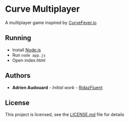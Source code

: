 # Curve Multiplayer

A multiplayer game inspired by [CurveFever.io](http://curvefever.io/)

## Running

* Install [Node.js](https://nodejs.org/en/)
* Run ``` node app.js ```
* Open index.html


## Authors

* **Adrien Audouard** - *Initial work* - [RidazFluent](https://github.com/RidazFluent)

## License

This project is licensed, see the [LICENSE.md](LICENSE.md) file for details